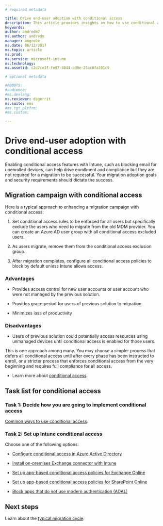 ```yaml
---
# required metadata

title: Drive end-user adoption with conditional access
description: This article provides insights on how to use conditional access to drive Intune enrollment.
keywords:
author: andredm7
ms.author: andredm
manager: angrobe
ms.date: 06/12/2017
ms.topic: article
ms.prod:
ms.service: microsoft-intune
ms.technology:
ms.assetid: c2d7ce3f-fe97-4044-ad9e-25ac8fa301c9

# optional metadata

#ROBOTS:
#audience:
#ms.devlang:
ms.reviewer: dagerrit
ms.suite: ems
#ms.tgt_pltfrm:
#ms.custom:

---
```


# Drive end-user adoption with conditional access

Enabling conditional access features with Intune, such as blocking email for unenrolled devices, can help drive enrollment and compliance but they are not required for a migration to be successful. Your migration adoption goals and security requirements should dictate the success.

## Migration campaign with conditional access

Here is a typical approach to enhancing a migration campaign with conditional access:

1.  Set conditional access rules to be enforced for all users but specifically exclude the users who need to migrate from the old MDM provider. You can create an Azure AD user group with all conditional access excluded users.

2.  As users migrate, remove them from the conditional access exclusion group.

3.  After migration completes, configure all conditional access policies to block by default unless Intune allows access.

### Advantages

-   Provides access control for new user accounts or user account who were not managed by the previous solution.

-   Provides grace period for users of previous solution to migration.

-   Minimizes loss of productivity

### Disadvantages

-   Users of previous solution could potentially access resources using unmanaged devices until conditional access is enabled for those users.


This is one approach among many. You may choose a simpler process that defers all conditional access until after every phase has been instructed to enroll, or a stricter process that enforces conditional access from the very beginning and requires full compliance for all access.

-   Learn more about [conditional access](conditional-access.md).

## Task list for conditional access

### Task 1: Decide how you are going to implement conditional access

[Common ways to use conditional access](conditional-access-intune-common-ways-use.md).

### Task 2: Set up Intune conditional access

Choose one of the following options:

-   [Configure conditional access in Azure Active Directory](https://docs.microsoft.com/azure/active-directory/active-directory-conditional-access-azure-portal)

-   [Install on-premises Exchange connector with Intune](exchange-connector-install.md)

-   [Set up app-based conditional access policies for Exchange Online](app-based-conditional-access-intune-create.md)

-   [Set up app-based conditional access policies for SharePoint Online](app-based-conditional-access-intune-create.md)

-   [Block apps that do not use modern authentication (ADAL)](app-modern-authentication-block.md)

## Next steps

Learn about the [typical migration cycle](migration-guide-cycle.md).
